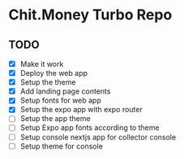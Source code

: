 # Chit.Money Turbo Repo

## TODO

- [x] Make it work
- [x] Deploy the web app
- [x] Setup the theme
- [x] Add landing page contents
- [x] Setup fonts for web app
- [x] Setup the expo app with expo router
- [ ] Setup the app theme
- [ ] Setup Expo app fonts according to theme
- [ ] Setup console nextjs app for collector console
- [ ] Setup theme for console

